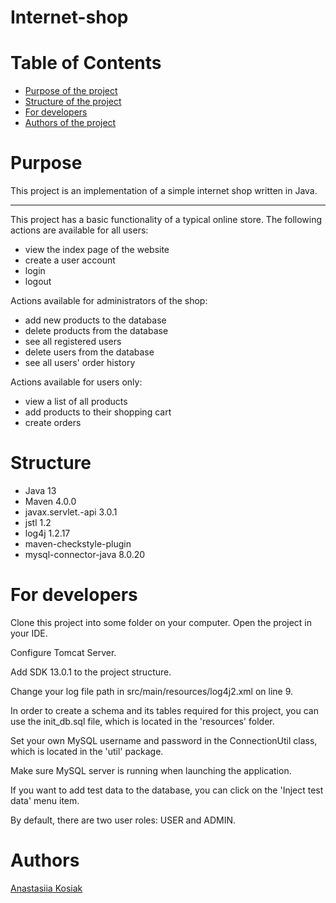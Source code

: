 # Internet-shop
# Table of Contents
* [Purpose of the project](#purpose)
* [Structure of the project](#structure)
* [For developers](#for-developers)
* [Authors of the project](#authors)

<a name="purpose"></a>
# Purpose
This project is an implementation of a simple internet shop written in Java.
***
This project has a basic functionality of a typical online store. 
The following actions are available for all users:
* view the index page of the website
* create a user account
* login 
* logout 

Actions available for administrators of the shop:
* add new products to the database
* delete products from the database
* see all registered users 
* delete users from the database
* see all users' order history

Actions available for users only:
* view a list of all products
* add products to their shopping cart
* create orders 

<a name="stucture"></a>
# Structure
* Java 13
* Maven 4.0.0
* javax.servlet.-api 3.0.1
* jstl 1.2
* log4j 1.2.17
* maven-checkstyle-plugin
* mysql-connector-java 8.0.20

<a name="for-developers"></a>
# For developers
Clone this project into some folder on your computer.
Open the project in your IDE.

Configure Tomcat Server.

Add SDK 13.0.1 to the project structure.

Change your log file path in src/main/resources/log4j2.xml on line 9.

In order to create a schema and its tables required for this project, you can use the 
init_db.sql file, which is located in the 'resources' folder.

Set your own MySQL username and password in the ConnectionUtil class, which is
located in the 'util' package.

Make sure MySQL server is running when launching the application.

If you want to add test data to the database, you can click on
the 'Inject test data' menu item. 

By default, there are two user roles: USER and ADMIN.

<a name="authors"></a>
# Authors
[Anastasiia Kosiak](https://github.com/AnastasiiaKosiak)

 